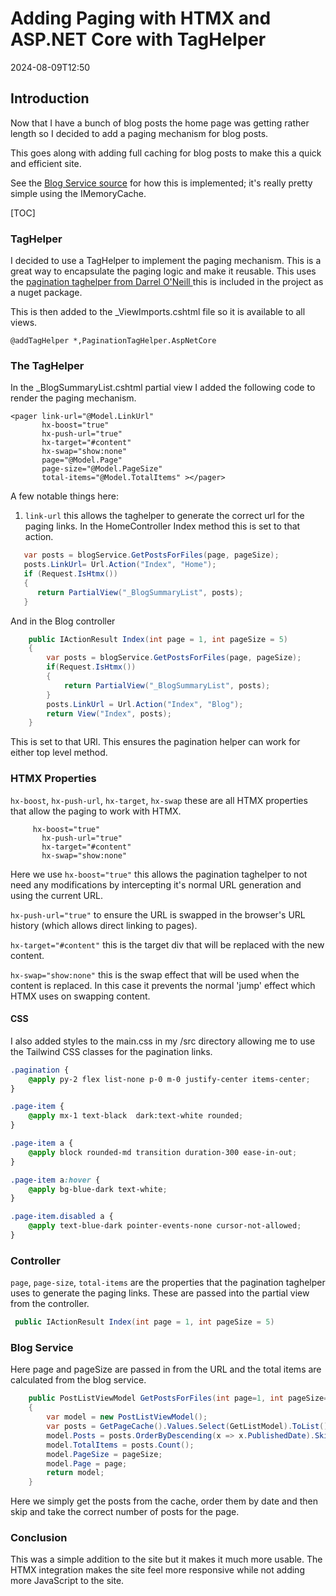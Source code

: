 ﻿# Adding Paging with HTMX and ASP.NET Core with TagHelper

<!--category-- ASP.NET, HTMX -->
<datetime class="hidden">2024-08-09T12:50</datetime>

## Introduction
Now that I have a bunch of blog posts the home page was getting rather length so I decided to add a paging mechanism for blog posts. 

This goes along with adding full caching for blog posts to make this a quick and efficient site.

See the [Blog Service source](https://github.com/scottgal/mostlylucidweb/blob/main/Mostlylucid/Services/Markdown/MarkdownBlogService.cs) for how this is implemented; it's really pretty simple using the IMemoryCache.

[TOC]

### TagHelper
I decided to use a TagHelper to implement the paging mechanism. This is a great way to encapsulate the paging logic and make it reusable.
This uses the [pagination taghelper from Darrel O'Neill ](https://github.com/darrel-oneil/PaginationTagHelper) this is included in the project as a nuget package.

This is then added to the _ViewImports.cshtml file so it is available to all views.

```razor
@addTagHelper *,PaginationTagHelper.AspNetCore
```

### The TagHelper
In the _BlogSummaryList.cshtml partial view I added the following code to render the paging mechanism.

```razor
<pager link-url="@Model.LinkUrl"
       hx-boost="true"
       hx-push-url="true"
       hx-target="#content"
       hx-swap="show:none"
       page="@Model.Page"
       page-size="@Model.PageSize"
       total-items="@Model.TotalItems" ></pager>
```

A few notable things here:
1. `link-url` this allows the taghelper to generate the correct url for the paging links. In the HomeController Index method this is set to that action.
```csharp
   var posts = blogService.GetPostsForFiles(page, pageSize);
   posts.LinkUrl= Url.Action("Index", "Home");
   if (Request.IsHtmx())
   {
      return PartialView("_BlogSummaryList", posts);
   }
```
And in the Blog controller 
```csharp
    public IActionResult Index(int page = 1, int pageSize = 5)
    {
        var posts = blogService.GetPostsForFiles(page, pageSize);
        if(Request.IsHtmx())
        {
            return PartialView("_BlogSummaryList", posts);
        }
        posts.LinkUrl = Url.Action("Index", "Blog");
        return View("Index", posts);
    }
```

This is set to that URl. This ensures the pagination helper can work for either top level method. 

### HTMX Properties
`hx-boost`, `hx-push-url`, `hx-target`, `hx-swap` these are all HTMX properties that allow the paging to work with HTMX.
```razor
     hx-boost="true"
       hx-push-url="true"
       hx-target="#content"
       hx-swap="show:none"
```
Here we use `hx-boost="true"` this allows the pagination taghelper to not need any modifications by intercepting it's normal URL generation and using the current URL.

`hx-push-url="true"` to ensure the URL is swapped in the browser's URL history (which allows direct linking to pages).

`hx-target="#content"` this is the target div that will be replaced with the new content.

`hx-swap="show:none"` this is the swap effect that will be used when the content is replaced. In this case it prevents the normal 'jump' effect which HTMX uses on swapping content.

#### CSS
I also added styles to the main.css in my /src directory allowing me to use the Tailwind CSS classes for the pagination links.
```css
.pagination {
    @apply py-2 flex list-none p-0 m-0 justify-center items-center;
}

.page-item {
    @apply mx-1 text-black  dark:text-white rounded;
}

.page-item a {
    @apply block rounded-md transition duration-300 ease-in-out;
}

.page-item a:hover {
    @apply bg-blue-dark text-white;
}

.page-item.disabled a {
    @apply text-blue-dark pointer-events-none cursor-not-allowed;
}

```

### Controller
`page`, `page-size`, `total-items` are the properties that the pagination taghelper uses to generate the paging links.
These are passed into the partial view from the controller.
```csharp
 public IActionResult Index(int page = 1, int pageSize = 5)
```

### Blog Service
Here page and pageSize are passed in from the URL and the total items are calculated from the blog service.

```csharp
    public PostListViewModel GetPostsForFiles(int page=1, int pageSize=10)
    {
        var model = new PostListViewModel();
        var posts = GetPageCache().Values.Select(GetListModel).ToList();
        model.Posts = posts.OrderByDescending(x => x.PublishedDate).Skip((page - 1) * pageSize).Take(pageSize).ToList();
        model.TotalItems = posts.Count();
        model.PageSize = pageSize;
        model.Page = page;
        return model;
    }
```
 Here we simply get the posts from the cache, order them by date and then skip and take the correct number of posts for the page.

### Conclusion
This was a simple addition to the site but it makes it much more usable. The HTMX integration makes the site feel more responsive while not adding more JavaScript to the site.